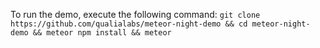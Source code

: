 To run the demo, execute the following command:
`git clone https://github.com/qualialabs/meteor-night-demo && cd meteor-night-demo && meteor npm install && meteor`
